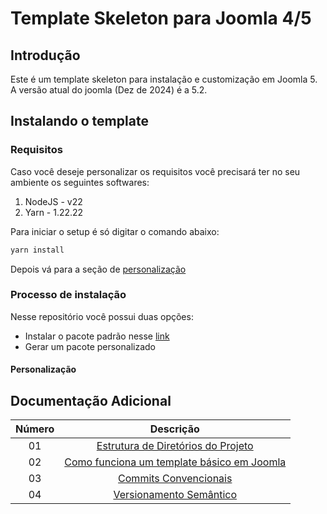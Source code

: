 # Template Skeleton para Joomla 4/5

## Introdução

Este é um template skeleton para instalação e customização em Joomla 5. A versão atual do joomla (Dez de 2024) é a 5.2.

## Instalando o template

### Requisitos

Caso você deseje personalizar os requisitos você precisará ter no seu ambiente os seguintes softwares: 

1. NodeJS - v22
2. Yarn - 1.22.22

Para iniciar o setup é só digitar o comando abaixo: 

```bash
yarn install 
```

Depois vá para a seção de [personalização](#personalização)

### Processo de instalação

Nesse repositório você possui duas opções: 

- Instalar o pacote padrão nesse [link]()
- Gerar um pacote personalizado

#### Personalização



## Documentação Adicional

| Número |                                  Descrição                                   |
| :----: | :--------------------------------------------------------------------------: |
|   01   |        [Estrutura de Diretórios do Projeto](document/01-Estrutura.md)        |
|   02   | [Como funciona um template básico em Joomla](document/02-Como%20Funciona.md) |
|   03   |               [Commits Convencionais](document/03-Commits.md)                |
|   04   |           [Versionamento Semântico](document/04-Versionamento.md)            |
